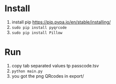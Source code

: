 # Install 

1. install pip https://pip.pypa.io/en/stable/installing/
1. `sudo pip install pyqrcode`
1. `sudo pip install Pillow`

# Run
1. copy tab separated values tp passcode.tsv
2. `python main.py`
3. you got the png QRcodes in export/